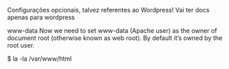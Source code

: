 Configurações opcionais, talvez referentes ao Wordpress!
Vai ter docs apenas para wordpress

www-data 
Now we need to set www-data (Apache user) as the owner of document root (otherwise known as web root). By default it’s owned by the root user.

$ la -la /var/www/html
